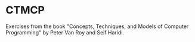 # CTMCP

Exercises from the book "Concepts, Techniques, and Models of Computer Programming" by Peter Van Roy and Seif Haridi.
